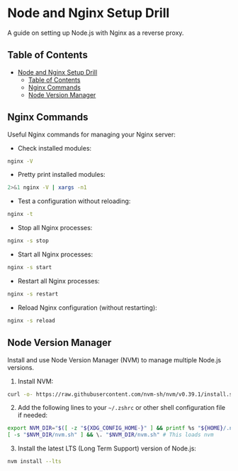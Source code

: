 # Node and Nginx Setup Drill

A guide on setting up Node.js with Nginx as a reverse proxy.

## Table of Contents

- [Node and Nginx Setup Drill](#node-and-nginx-setup-drill)
  - [Table of Contents](#table-of-contents)
  - [Nginx Commands](#nginx-commands)
  - [Node Version Manager](#node-version-manager)

## Nginx Commands

Useful Nginx commands for managing your Nginx server:

- Check installed modules:

```bash
nginx -V
```

- Pretty print installed modules:

```bash
2>&1 nginx -V | xargs -n1
```

- Test a configuration without reloading:

```bash
nginx -t
```

- Stop all Nginx processes:

```bash
nginx -s stop
```

- Start all Nginx processes:

```bash
nginx -s start
```

- Restart all Nginx processes:

```bash
nginx -s restart
```

- Reload Nginx configuration (without restarting):

```bash
nginx -s reload
```

## Node Version Manager

Install and use Node Version Manager (NVM) to manage multiple Node.js versions.

1. Install NVM:

```bash
curl -o- https://raw.githubusercontent.com/nvm-sh/nvm/v0.39.1/install.sh | bash
```

2. Add the following lines to your `~/.zshrc` or other shell configuration file if needed:

```bash
export NVM_DIR="$([ -z "${XDG_CONFIG_HOME-}" ] && printf %s "${HOME}/.nvm" || printf %s "${XDG_CONFIG_HOME}/nvm")"
[ -s "$NVM_DIR/nvm.sh" ] && \. "$NVM_DIR/nvm.sh" # This loads nvm
```

3. Install the latest LTS (Long Term Support) version of Node.js:

```bash
nvm install --lts
```
